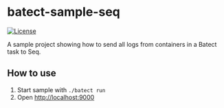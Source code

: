 # batect-sample-seq

[![License](https://img.shields.io/github/license/batect/batect.svg)](https://opensource.org/licenses/Apache-2.0)

A sample project showing how to send all logs from containers in a Batect task to Seq.

## How to use

1. Start sample with `./batect run`
2. Open [http://localhost:9000](http://localhost:9000)
